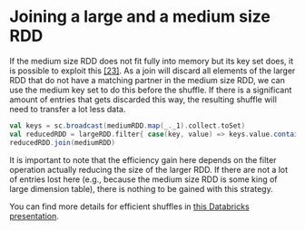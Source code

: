 # Joining a large and a medium size RDD

If the medium size RDD does not fit fully into memory but its key set does, it is possible to exploit this [\[23\]](https://www.gitbook.com/book/umbertogriffo/apache-spark-best-practices-and-tuning/edit#). As a join will discard all elements of the larger RDD that do not have a matching partner in the medium size RDD, we can use the medium key set to do this before the shuffle. If there is a significant amount of entries that gets discarded this way, the resulting shuffle will need to transfer a lot less data.

```scala
val keys = sc.broadcast(mediumRDD.map(_._1).collect.toSet)
val reducedRDD = largeRDD.filter{ case(key, value) => keys.value.contains(key) }
reducedRDD.join(mediumRDD)
```

It is important to note that the efficiency gain here depends on the filter operation actually reducing the size of the larger RDD. If there are not a lot of entries lost here \(e.g., because the medium size RDD is some king of large dimension table\), there is nothing to be gained with this strategy.

You can find more details for efficient shuffles in [this Databricks presentation](http://www.slideshare.net/databricks/strata-sj-everyday-im-shuffling-tips-for-writing-better-spark-programs).

